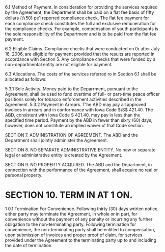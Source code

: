 6.1 Method of Payment. In consideration for providing the services required by the Agreement, the Department shall be paid on a flat fee basis of fifty dollars  $\{\mathfrak{H}\,50\}$  pe1 reporred compliance check.  The flat fee payment for each compliance check constitutes the full and exclusive remuneration for the compliance checks.  For example, compensation of youth participants is the sole responsibility of the Departmenr and is to be paid from the flat fee payment.  

6.2 Eligible Claims. Compliance checks that were conducted on 0r after July 18, 2006, are eligible for payment provided that the results are reported in accordance with Section 5. Any compliance checks that were funded by a non-departmental entity are not eligible for payment.  

6.3 Allocations. The costs of the services referred ro in Section 6.1 shall be allocated as follows:  

5.3.1 Sole Activity. Money paid to the Deparrment, pursuant to the Agreement, shall be used to fund overtime of full- or part-time peace officer positions solely for tobacco enforcement activities described in the Agreement. 5.3.2 Payment in Arrears. T'he ABD may pay all approved invoices in arrears and in conformance with Iowa Code  $\S$  421.40. The ABD, consistent with Iowa Code S 421.40, may pay in less than the specified time period. Payment by the ABD in fewer than sixry (60) days, however, does not constitute an implied waiver of that Code section.  

SECTION 7. ADMINISTRATION OF AGREEMENT. The ABD and the Department shall jointly administer the Agreement.  

SECTION 8. NO SEPARATE ADMINISTRATIVE ENTITY. No new or separate legai or administrative entity is created by the Agreement.  

SECTION 9.  NO PROPERTY ACQUIRED.  The ABD and the Department, in connection with the performance of the Agreement, shall acquire no real or personal property.  

# SECTION 10. TERM IN AT 1 ON.  

1 0.1 Termination For Convenience. Following thirty (30) days wrirten notice, either party may terminate the Agreement, in whole or in part, for convenience without the payment of any penalty or incurring any further obligation to the non-terminating party. Following termination for convenience, the non-terminating party shall be entitled to compensation, upon submission of invoices and proper proof of claim, for services provided under the Agreement to the terminating party up to and including the date of termination.  